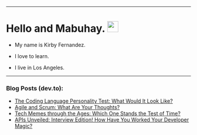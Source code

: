 
<img src="https://komarev.com/ghpvc/?username=kirbygit&style=flat-square&color=blue" alt=""/>

---
<h1>
  Hello and Mabuhay.
  <img src="https://media.giphy.com/media/hvRJCLFzcasrR4ia7z/giphy.gif" width="30px"/>
</h1>

- My name is Kirby Fernandez.

- I love to learn.

- I live in Los Angeles.

---

### Blog Posts (dev.to):
<!-- BLOG-POST-LIST:START -->
- [The Coding Language Personality Test: What Would It Look Like?](https://dev.to/codenewbieteam/the-coding-language-personality-test-what-would-it-look-like-4fo3)
- [Agile and Scrum: What Are Your Thoughts?](https://dev.to/codenewbieteam/agile-and-scrum-what-are-your-thoughts-1cp1)
- [Tech Memes through the Ages: Which One Stands the Test of Time?](https://dev.to/codenewbieteam/tech-memes-through-the-ages-which-one-stands-the-test-of-time-27pf)
- [APIs Unveiled: Interview Edition! How Have You Worked Your Developer Magic?](https://dev.to/codenewbieteam/apis-unveiled-interview-edition-how-have-you-worked-your-developer-magic-2c37)
<!-- BLOG-POST-LIST:END -->
